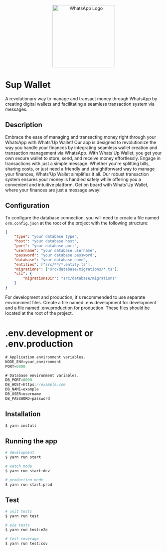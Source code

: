 <p align="center">
  <a href="#" target="blank"><img src="https://upload.wikimedia.org/wikipedia/commons/6/6b/WhatsApp.svg" width="200" alt="WhatsApp Logo" /></a>
</p>

# Sup Wallet

A revolutionary way to manage and transact money through WhatsApp by creating digital wallets and facilitating a seamless transaction system via messages.

## Description

Embrace the ease of managing and transacting money right through your WhatsApp with Whats'Up Wallet! Our app is designed to revolutionize the way you handle your finances by integrating seamless wallet creation and transaction management via WhatsApp. With Whats'Up Wallet, you get your own secure wallet to store, send, and receive money effortlessly. Engage in transactions with just a simple message. Whether you're splitting bills, sharing costs, or just need a friendly and straightforward way to manage your finances, Whats'Up Wallet simplifies it all. Our robust transaction system ensures your money is handled safely while offering you a convenient and intuitive platform. Get on board with Whats'Up Wallet, where your finances are just a message away!

## Configuration

To configure the database connection, you will need to create a file named `orm.config.json` at the root of the project with the following structure:

```json
{
    "type": "your database type",
    "host": "your database host",
    "port": "your database port",
    "username": "your database username",
    "password": "your database password",
    "database": "your database name",
    "entities": ["src/**/*.entity.ts"],
    "migrations": ["src/database/migrations/*.ts"],
    "cli": {
        "migrationsDir": "src/database/migrations"
    }
}
```

For development and production, it's recommended to use separate environment files. Create a file named .env.development for development and a file named .env.production for production. These files should be located at the root of the project.

# .env.development or .env.production
```js
# Application environment variables.
NODE_ENV=your_environment
PORT=0000

# Database environment variables.
DB_PORT=0000
DB_HOST=https://example.com
DB_NAME=example
DB_USER=username
DB_PASSWORD=password
```

## Installation

```bash
$ yarn install
```

## Running the app

```bash
# development
$ yarn run start

# watch mode
$ yarn run start:dev

# production mode
$ yarn run start:prod
```

## Test

```bash
# unit tests
$ yarn run test

# e2e tests
$ yarn run test:e2e

# test coverage
$ yarn run test:cov
```
